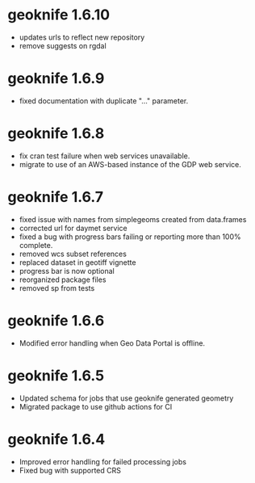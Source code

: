 geoknife 1.6.10
==========
* updates urls to reflect new repository
* remove suggests on rgdal

geoknife 1.6.9
==========
* fixed documentation with duplicate "..." parameter.

geoknife 1.6.8
==========
* fix cran test failure when web services unavailable.
* migrate to use of an AWS-based instance of the GDP web service.

geoknife 1.6.7
==========
* fixed issue with names from simplegeoms created from data.frames
* corrected url for daymet service
* fixed a bug with progress bars failing or reporting more than 100% complete.
* removed wcs subset references
* replaced dataset in geotiff vignette
* progress bar is now optional
* reorganized package files
* removed sp from tests

geoknife 1.6.6
==========
* Modified error handling when Geo Data Portal is offline.

geoknife 1.6.5
==========
* Updated schema for jobs that use geoknife generated geometry
* Migrated package to use github actions for CI

geoknife 1.6.4
==========
* Improved error handling for failed processing jobs
* Fixed bug with supported CRS